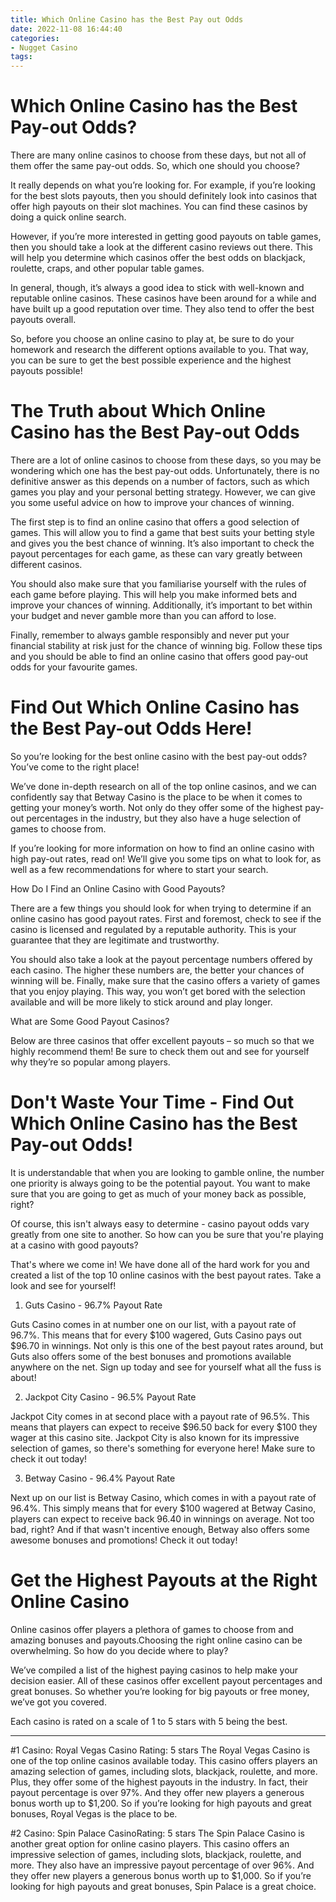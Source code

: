 ```yaml
---
title: Which Online Casino has the Best Pay out Odds
date: 2022-11-08 16:44:40
categories:
- Nugget Casino
tags:
---
```



#  Which Online Casino has the Best Pay-out Odds?

There are many online casinos to choose from these days, but not all of them offer the same pay-out odds. So, which one should you choose?

It really depends on what you’re looking for. For example, if you’re looking for the best slots payouts, then you should definitely look into casinos that offer high payouts on their slot machines. You can find these casinos by doing a quick online search.

However, if you’re more interested in getting good payouts on table games, then you should take a look at the different casino reviews out there. This will help you determine which casinos offer the best odds on blackjack, roulette, craps, and other popular table games.

In general, though, it’s always a good idea to stick with well-known and reputable online casinos. These casinos have been around for a while and have built up a good reputation over time. They also tend to offer the best payouts overall.

So, before you choose an online casino to play at, be sure to do your homework and research the different options available to you. That way, you can be sure to get the best possible experience and the highest payouts possible!

#  The Truth about Which Online Casino has the Best Pay-out Odds 

There are a lot of online casinos to choose from these days, so you may be wondering which one has the best pay-out odds. Unfortunately, there is no definitive answer as this depends on a number of factors, such as which games you play and your personal betting strategy. However, we can give you some useful advice on how to improve your chances of winning.

The first step is to find an online casino that offers a good selection of games. This will allow you to find a game that best suits your betting style and gives you the best chance of winning. It’s also important to check the payout percentages for each game, as these can vary greatly between different casinos.

You should also make sure that you familiarise yourself with the rules of each game before playing. This will help you make informed bets and improve your chances of winning. Additionally, it’s important to bet within your budget and never gamble more than you can afford to lose.

Finally, remember to always gamble responsibly and never put your financial stability at risk just for the chance of winning big. Follow these tips and you should be able to find an online casino that offers good pay-out odds for your favourite games.

#  Find Out Which Online Casino has the Best Pay-out Odds Here! 

So you’re looking for the best online casino with the best pay-out odds? You’ve come to the right place!

We’ve done in-depth research on all of the top online casinos, and we can confidently say that Betway Casino is the place to be when it comes to getting your money’s worth. Not only do they offer some of the highest pay-out percentages in the industry, but they also have a huge selection of games to choose from.

If you’re looking for more information on how to find an online casino with high pay-out rates, read on! We’ll give you some tips on what to look for, as well as a few recommendations for where to start your search.

How Do I Find an Online Casino with Good Payouts?
 
There are a few things you should look for when trying to determine if an online casino has good payout rates. First and foremost, check to see if the casino is licensed and regulated by a reputable authority. This is your guarantee that they are legitimate and trustworthy.

You should also take a look at the payout percentage numbers offered by each casino. The higher these numbers are, the better your chances of winning will be. Finally, make sure that the casino offers a variety of games that you enjoy playing. This way, you won’t get bored with the selection available and will be more likely to stick around and play longer.

What are Some Good Payout Casinos?  

Below are three casinos that offer excellent payouts – so much so that we highly recommend them! Be sure to check them out and see for yourself why they’re so popular among players.

#  Don't Waste Your Time - Find Out Which Online Casino has the Best Pay-out Odds! 

It is understandable that when you are looking to gamble online, the number one priority is always going to be the potential payout. You want to make sure that you are going to get as much of your money back as possible, right?

Of course, this isn't always easy to determine - casino payout odds vary greatly from one site to another. So how can you be sure that you're playing at a casino with good payouts?

That's where we come in! We have done all of the hard work for you and created a list of the top 10 online casinos with the best payout rates. Take a look and see for yourself!

1) Guts Casino - 96.7% Payout Rate 

Guts Casino comes in at number one on our list, with a payout rate of 96.7%. This means that for every $100 wagered, Guts Casino pays out $96.70 in winnings. Not only is this one of the best payout rates around, but Guts also offers some of the best bonuses and promotions available anywhere on the net. Sign up today and see for yourself what all the fuss is about!

2) Jackpot City Casino - 96.5% Payout Rate 

Jackpot City comes in at second place with a payout rate of 96.5%. This means that players can expect to receive $96.50 back for every $100 they wager at this casino site. Jackpot City is also known for its impressive selection of games, so there's something for everyone here! Make sure to check it out today!

3) Betway Casino - 96.4% Payout Rate 

Next up on our list is Betway Casino, which comes in with a payout rate of 96.4%. This simply means that for every $100 wagered at Betway Casino, players can expect to receive back 96.40 in winnings on average. Not too bad, right? And if that wasn't incentive enough, Betway also offers some awesome bonuses and promotions! Check it out today!

#  Get the Highest Payouts at the Right Online Casino

Online casinos offer players a plethora of games to choose from and amazing bonuses and payouts.Choosing the right online casino can be overwhelming. So how do you decide where to play?

We’ve compiled a list of the highest paying casinos to help make your decision easier. All of these casinos offer excellent payout percentages and great bonuses. So whether you’re looking for big payouts or free money, we’ve got you covered.

Each casino is rated on a scale of 1 to 5 stars with 5 being the best.

* * *

#1 Casino: Royal Vegas Casino
Rating: 5 stars
The Royal Vegas Casino is one of the top online casinos available today. This casino offers players an amazing selection of games, including slots, blackjack, roulette, and more. Plus, they offer some of the highest payouts in the industry. In fact, their payout percentage is over 97%. And they offer new players a generous bonus worth up to $1,200. So if you’re looking for high payouts and great bonuses, Royal Vegas is the place to be.

#2 Casino: Spin Palace CasinoRating: 5 stars
The Spin Palace Casino is another great option for online casino players. This casino offers an impressive selection of games, including slots, blackjack, roulette, and more. They also have an impressive payout percentage of over 96%. And they offer new players a generous bonus worth up to $1,000. So if you’re looking for high payouts and great bonuses, Spin Palace is a great choice.